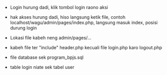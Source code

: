 - Login hurung dadi, klik tombol login raono aksi

- hak akses hurung dadi, hiso langsung ketik file, contoh localhost/wagu/admin/pages/index.php, langsung masuk index, posisi durung login

- Lokasi file kabeh neng admin/pages/...

- kabeh file ter "include" header.php kecuali file login.php karo logout.php

- file database sek program_bpjs.sql

- table login niate sek tabel user
